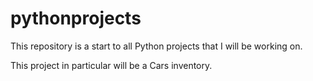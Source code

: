 # pythonprojects

This repository is a start to all Python projects that I will be working on.

This project in particular will be a Cars inventory.
